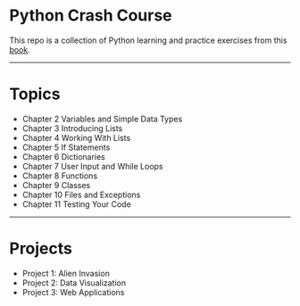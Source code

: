 # Python Crash Course

This repo is a collection of Python learning and practice exercises from this [book](http://bedford-computing.co.uk/learning/wp-content/uploads/2015/10/No.Starch.Python.Oct_.2015.ISBN_.1593276036.pdf).

---

# Topics

* Chapter 2 Variables and Simple Data Types
* Chapter 3 Introducing Lists
* Chapter 4 Working With Lists
* Chapter 5 If Statements
* Chapter 6 Dictionaries
* Chapter 7 User Input and While Loops
* Chapter 8 Functions
* Chapter 9 Classes
* Chapter 10 Files and Exceptions
* Chapter 11 Testing Your Code

---

# Projects

* Project 1: Alien Invasion
* Project 2: Data Visualization
* Project 3: Web Applications
